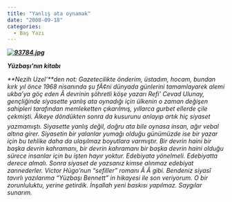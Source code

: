 ```yaml
---
title: "Yanlış ata oynamak"
date: "2008-09-18"
categories: 
  - Baş Yazı
---
```


_**[![93784.jpg](/uploads/2008/09/93784.jpg)](/uploads/2008/09/93784.jpg "93784.jpg")**_

_**Yüzbaşı'nın kitabı**_

_**Nezih Uzel’**den not: Gazetecilikte önderim, üstadım, hocam, bundan kırk yıl önce 1968 nisanında şu fÃ¢ni dünyada günlerini tamamlayarek alemi ukba’ya göç eden Â devrinin şöhretli köşe yazarı Refi’ Cevad Ulunay, gençliğinde siyasette yanlış ata oynadığı için ülkenin o zaman değişen sahipleri tarafından memleketten çıkarılmış, yıllarca gurbet ellerde çile çekmişti. Ãlkeye döndükten sonra da kusurunu anlayıp artık hiç siyaset yazmamıştı. Siyasette yanlış değil, doğru ata bile oynasa insan, ağır vebal altına girer. Siyasetin bir yalanlar yumağı olduğu günümüzde ise bir yazar için bu tehlike daha da ulaşılmaz boyutlara varmıştır. Bir devrin haini bir başka devrin kahramanı, bir devrin kahramanı bir başka devrin haini olduğu sürece insanlar için bu işten hayır yoktur. Edebiyata yönelmeli. Edebiyatta derece almalı. Sonra siyaset de yazsanız kimse alınmaz edebiyat zannederler. Victor Hügo’nun “sefiller” romanı Â Â gibi. Bendeniz siyasî tavırlı yazılarıma “Yüzbaşı Bennett” in hikayesi ile son veriyorum. O bir zorunluluktu, yerine getirdik. İnşallah yeni baskısı yapılmaz. Saygılar sunarım._
